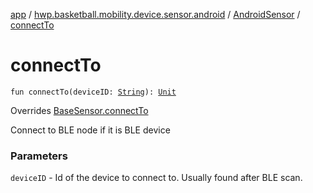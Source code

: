 [app](../../index.md) / [hwp.basketball.mobility.device.sensor.android](../index.md) / [AndroidSensor](index.md) / [connectTo](.)

# connectTo

`fun connectTo(deviceID: `[`String`](https://kotlinlang.org/api/latest/jvm/stdlib/kotlin/-string/index.html)`): `[`Unit`](https://kotlinlang.org/api/latest/jvm/stdlib/kotlin/-unit/index.html)

Overrides [BaseSensor.connectTo](../../hwp.basketball.mobility.device.sensor/-base-sensor/connect-to.md)

Connect to BLE node if it is BLE device

### Parameters

`deviceID` - Id of the device to connect to. Usually found after BLE scan.